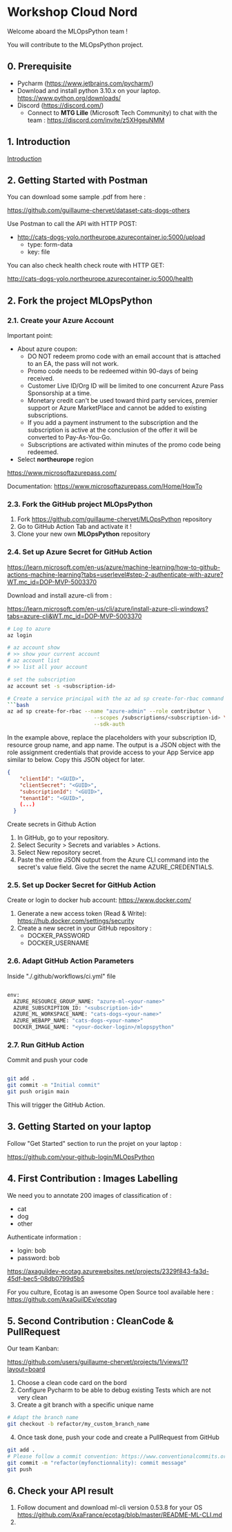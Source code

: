 # Workshop Cloud Nord

Welcome aboard the MLOpsPython team !

You will contribute to the MLOpsPython project.

## 0. Prerequisite

- Pycharm (https://www.jetbrains.com/pycharm/)
- Download and install python 3.10.x on your laptop. 
https://www.python.org/downloads/
- Discord (https://discord.com/)
  - Connect to **MTG Lille** (Microsoft Tech Community) to chat with the team : https://discord.com/invite/z5XHgeuNMM 

## 1. Introduction

[Introduction](https://github.com/guillaume-chervet/MLOpsPython/blob/main/documentation/learning.md)

## 2. Getting Started with Postman

You can download some sample .pdf from here : 

https://github.com/guillaume-chervet/dataset-cats-dogs-others

Use Postman to call the API with HTTP POST:
- http://cats-dogs-yolo.northeurope.azurecontainer.io:5000/upload
  - type: form-data
  - key: file 

You can also check health check route with HTTP GET:

http://cats-dogs-yolo.northeurope.azurecontainer.io:5000/health

## 2. Fork the project MLOpsPython

### 2.1. Create your Azure Account

Important point:
- About azure coupon:
  - DO NOT redeem promo code with an email account that is attached to an EA, the pass will not work.
  - Promo code needs to be redeemed within 90-days of being received.
  - Customer Live ID/Org ID will be limited to one concurrent Azure Pass Sponsorship at a time.
  - Monetary credit can't be used toward third party services, premier support or Azure MarketPlace and cannot be added to existing subscriptions.
  - If you add a payment instrument to the subscription and the subscription is active at the conclusion of the offer it will be converted to Pay-As-You-Go.
  - Subscriptions are activated within minutes of the promo code being redeemed.
- Select **northeurope** region

https://www.microsoftazurepass.com/

Documentation:
https://www.microsoftazurepass.com/Home/HowTo

### 2.3. Fork the GitHub project MLOpsPython

1. Fork https://github.com/guillaume-chervet/MLOpsPython repository
2. Go to GitHub Action Tab and activate it !
3. Clone your new own **MLOpsPython** repository

### 2.4. Set up Azure Secret for GitHub Action

https://learn.microsoft.com/en-us/azure/machine-learning/how-to-github-actions-machine-learning?tabs=userlevel#step-2-authenticate-with-azure?WT.mc_id=DOP-MVP-5003370

Download and install azure-cli from : 

https://learn.microsoft.com/en-us/cli/azure/install-azure-cli-windows?tabs=azure-cli&WT.mc_id=DOP-MVP-5003370

```bash
# Log to azure
az login

# az account show
# >> show your current account
# az account list
# >> list all your account

# set the subscription
az account set -s <subscription-id>

# Create a service principal with the az ad sp create-for-rbac command in the Azure CLI. Run this command with Azure Cloud Shell in the Azure portal or by selecting the Try it button.
```bash
az ad sp create-for-rbac --name "azure-admin" --role contributor \
                            --scopes /subscriptions/<subscription-id> \
                            --sdk-auth
```
In the example above, replace the placeholders with your subscription ID, resource group name, and app name. The output is a JSON object with the role assignment credentials that provide access to your App Service app similar to below. Copy this JSON object for later.

```json
{
    "clientId": "<GUID>",
    "clientSecret": "<GUID>",
    "subscriptionId": "<GUID>",
    "tenantId": "<GUID>",
    (...)
  }
  ```

Create secrets in Github Action

1. In GitHub, go to your repository.
2. Select Security > Secrets and variables > Actions.
3. Select New repository secret.
4. Paste the entire JSON output from the Azure CLI command into the secret's value field. Give the secret the name AZURE_CREDENTIALS.


### 2.5. Set up Docker Secret for GitHub Action 

Create or login to docker hub account: https://www.docker.com/

1. Generate a new access token (Read & Write): https://hub.docker.com/settings/security
2. Create a new secret in your GitHub repository :
   - DOCKER_PASSWORD
   - DOCKER_USERNAME

### 2.6. Adapt GitHub Action Parameters

Inside "./.github/workflows/ci.yml" file

````bash

env:
  AZURE_RESOURCE_GROUP_NAME: "azure-ml-<your-name>"
  AZURE_SUBSCRIPTION_ID: "<subscription-id>"
  AZURE_ML_WORKSPACE_NAME: "cats-dogs-<your-name>"
  AZURE_WEBAPP_NAME: "cats-dogs-<your-name>"
  DOCKER_IMAGE_NAME: "<your-docker-login>/mlopspython"

````

### 2.7. Run GitHub Action

Commit and push your code

```bash

git add .
git commit -m "Initial commit"
git push origin main

```

This will trigger the GitHub Action.

## 3. Getting Started on your laptop

Follow "Get Started" section to run the projet on your laptop :

https://github.com/your-github-login/MLOpsPython

## 4. First Contribution : Images Labelling

We need you to annotate 200 images of classification of :
- cat
- dog
- other

Authenticate information :
- login: bob
- password: bob

https://axaguildev-ecotag.azurewebsites.net/projects/2329f843-fa3d-45df-bec5-08db0799d5b5

For you culture, Ecotag is an awesome Open Source tool available here :
https://github.com/AxaGuilDEv/ecotag

## 5. Second Contribution : CleanCode & PullRequest

Our team Kanban:

https://github.com/users/guillaume-chervet/projects/1/views/1?layout=board

1. Choose a clean code card on the bord
2. Configure Pycharm to be able to debug existing Tests which are not very clean
3. Create a git branch with a specific unique name

```sh
# Adapt the branch name 
git checkout -b refactor/my_custom_branch_name
```

4. Once task done, push your code and create a PullRequest from GitHub
```sh
git add .
# Please follow a commit convention: https://www.conventionalcommits.org/en/v1.0.0/
git commit -m "refactor(myfonctionnality): commit message"
git push
```

## 6. Check your API result  

1. Follow document and download ml-cli version 0.53.8 for your OS https://github.com/AxaFrance/ecotag/blob/master/README-ML-CLI.md
2. 